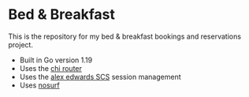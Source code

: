 # Bed & Breakfast

This is the repository for my bed & breakfast bookings and reservations project.

- Built in Go version 1.19
- Uses the [chi router](https://github.com/go-chi/chi)
- Uses the [alex edwards SCS](https://github.com/alexedwards/scs) session management
- Uses [nosurf](https://github.com/justinas/nosurf)

